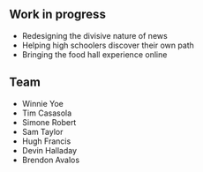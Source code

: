 

## Work in progress

- Redesigning the divisive nature of news
- Helping high schoolers discover their own path
- Bringing the food hall experience online

## Team
- Winnie Yoe
- Tim Casasola
- Simone Robert
- Sam Taylor
- Hugh Francis
- Devin Halladay
- Brendon Avalos